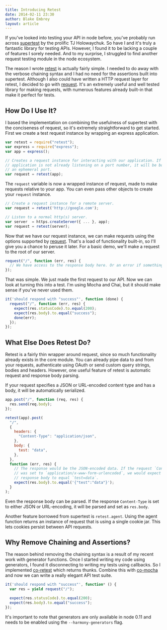 ```yaml
---
title: Introducing Retest
date: 2014-02-11 23:30
author: Blake Embrey
layout: article
---
```


If you've looked into testing your API in node before, you've probably run across [supertest](https://github.com/visionmedia/supertest) by the prolific TJ Holowaychuk. So have I and it's truly a fantastic library for testing APIs. However, I found it to be lacking a couple of features I sorely needed. And to my surprise, I struggled to find another request testing module in the node ecosystem.

The reason I wrote [retest](https://github.com/blakeembrey/retest) is actually fairly simple. I needed to do away with the verbose chaining syntax and I had no need for the assertions built into supertest. Although I also could have written a HTTP request layer for retest, I decided to go with [request](https://github.com/mikeal/request). It's an extremely useful and well tested library for making requests, with numerous features already built-in that make it perfect for tests.

## How Do I Use It?

I based the implementation on combining the usefulness of supertest with the conciseness of request, so it's extremely straightforward to get started. First we create a test request instance by wrapping an express application.

```javascript
var retest = require("retest");
var express = require("express");
var app = express();

// Creates a request instance for interacting with our application. If the
// application is not already listening on a port number, it will be bound to
// an ephemeral port.
var request = retest(app);
```

The `request` variable is now a wrapped instance of request, made to make requests relative to your app. You can even pass other objects to create your `request` instance.

```javascript
// Create a request instance for a remote server.
var request = retest('http://google.com');

// Listen to a normal http(s) server.
var server  = https.createServer({ ... }, app);
var request = retest(server);
```

Now that we have our request instance, we can make requests using the options supported by [request](https://github.com/mikeal/request#requestoptions-callback). That's a load of functionality built-in, so I'll give you a chance to peruse it later. For a basic demo, we'll make a request to the root of our server.

```javascript
request("/", function (err, res) {
  // We have access to the response body here. Or an error if something broke.
});
```

That was simple. We just made the first request to our API. Now we can look at turning this into a test. I'm using Mocha and Chai, but it should make sense if you've never used them.

```javascript
it('should respond with "success"', function (done) {
  request("/", function (err, res) {
    expect(res.statusCode).to.equal(200);
    expect(res.body).to.equal("success");
    done(err);
  });
});
```

## What Else Does Retest Do?

Retest is a fairly thin wrapper around request, since so much functionality already exists in the core module. You can already pipe data to and from your requests, authenticate using OAuth or send custom query strings, bodies and headers. However, one useful feature of retest is automatic request and response body parsing.

If your request specifies a JSON or URL-encoded content type and has a body, it will be automatically serialized.

```javascript
app.post("/", function (req, res) {
  res.send(req.body);
});

retest(app).post(
  "/",
  {
    headers: {
      "Content-Type": "application/json",
    },
    body: {
      test: "data",
    },
  },
  function (err, res) {
    // The response would be the JSON-encoded data. If the request `Content-Type`
    // was set to `application/x-www-form-urlencoded`, we would expect the
    // response body to equal `test=data`.
    expect(res.body).to.equal('{"test":"data"}');
  }
);
```

Even the response body can be parsed. If the response `Content-Type` is set to either JSON or URL-encoding, it will be parsed and set as `res.body`.

Another feature borrowed from supertest is `retest.agent`. Using the agent function returns an instance of request that is using a single cookie jar. This lets cookies persist between API requests.

## Why Remove Chaining and Assertions?

The reason behind removing the chaining syntax is a result of my recent work with generator functions. Once I started writing my code using generators, I found it disconnecting to writing my tests using callbacks. So I implemented [co-retest](https://github.com/blakeembrey/co-retest) which returns thunks. Combine this with [co-mocha](https://github.com/blakeembrey/co-mocha) and now we can write a really elegant API test suite.

```javascript
it('should respond with "success"', function* () {
  var res = yield request("/");

  expect(res.statusCode).to.equal(200);
  expect(res.body).to.equal("success");
});
```

It's important to note that generators are only available in node 0.11 and needs to be enabled using the `--harmony-generators` flag.
